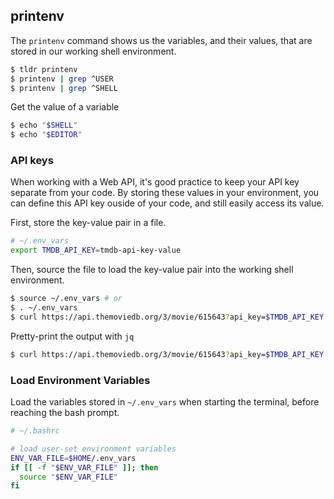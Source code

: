 ## printenv

The `printenv` command shows us the variables, and their values, that are
stored in our working shell environment.

```bash
$ tldr printenv
$ printenv | grep ^USER
$ printenv | grep ^SHELL
```

Get the value of a variable

```bash
$ echo "$SHELL"
$ echo "$EDITOR"
```

### API keys

When working with a Web API, it's good practice to keep your API key separate
from your code. By storing these values in your environment, you can define
this API key ouside of your code, and still easily access its value.

First, store the key-value pair in a file.

```bash
# ~/.env_vars
export TMDB_API_KEY=tmdb-api-key-value
```

Then, source the file to load the key-value pair into the working shell
environment.

```bash
$ source ~/.env_vars # or
$ . ~/.env_vars
$ curl https://api.themoviedb.org/3/movie/615643?api_key=$TMDB_API_KEY
```

Pretty-print the output with `jq`

```bash
$ curl https://api.themoviedb.org/3/movie/615643?api_key=$TMDB_API_KEY | jq
```

### Load Environment Variables

Load the variables stored in `~/.env_vars` when starting the terminal,
before reaching the bash prompt.

```bash
# ~/.bashrc

# load user-set environment variables
ENV_VAR_FILE=$HOME/.env_vars
if [[ -f "$ENV_VAR_FILE" ]]; then
  source "$ENV_VAR_FILE"
fi
```
